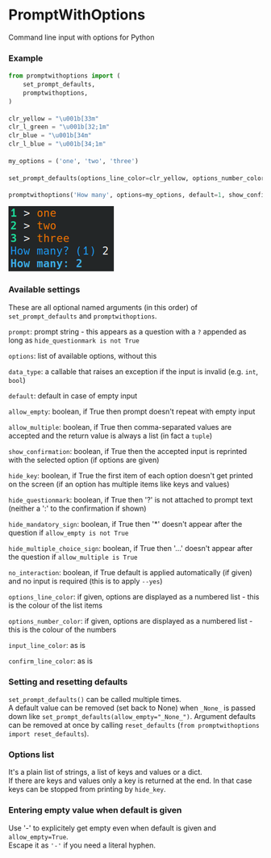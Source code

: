 # PromptWithOptions

Command line input with options for Python

### Example

```python
from promptwithoptions import (
    set_prompt_defaults,
    promptwithoptions,
)

clr_yellow = "\u001b[33m"
clr_l_green = "\u001b[32;1m"
clr_blue = "\u001b[34m"
clr_l_blue = "\u001b[34;1m"

my_options = ('one', 'two', 'three')

set_prompt_defaults(options_line_color=clr_yellow, options_number_color=clr_l_green, input_line_color=clr_blue, confirm_line_color=clr_l_blue)

promptwithoptions('How many', options=my_options, default=1, show_confirmation=True)
```

![](promptwithoptions.png)

### Available settings

These are all optional named arguments (in this order) of `set_prompt_defaults` and `promptwithoptions`.

`prompt`: prompt string - this appears as a question with a `?` appended as long as `hide_questionmark is not True`

`options`: list of available options, without this 

`data_type`: a callable that raises an exception if the input is invalid (e.g. `int`, `bool`)

`default`: default in case of empty input

`allow_empty`: boolean, if True then prompt doesn't repeat with empty input 

`allow_multiple`: boolean, if True then comma-separated values are accepted and the return value is always a list (in fact a `tuple`)

`show_confirmation`: boolean, if True then the accepted input is reprinted with the selected option (if options are given)

`hide_key`: boolean, if True the first item of each option doesn't get printed on the screen (if an option has multiple items like keys and values)

`hide_questionmark`: boolean, if True then '?' is not attached to prompt text (neither a ':' to the confirmation if shown)

`hide_mandatory_sign`: boolean, if True then '*' doesn't appear after the question if `allow_empty is not True`

`hide_multiple_choice_sign`: boolean, if True then '…' doesn't appear after the question if `allow_multiple is True`

`no_interaction`: boolean, if True default is applied automatically (if given) and no input is required (this is to apply `--yes`)

`options_line_color`: if given, options are displayed as a numbered list - this is the colour of the list items

`options_number_color`: if given, options are displayed as a numbered list - this is the colour of the numbers

`input_line_color`: as is

`confirm_line_color`: as is

### Setting and resetting defaults

`set_prompt_defaults()` can be called multiple times.  
A default value can be removed (set back to None) when `_None_` is passed down like `set_prompt_defaults(allow_empty="_None_")`.
Argument defaults can be removed at once by calling `reset_defaults` (`from promptwithoptions import reset_defaults`).

### Options list

It's a plain list of strings, a list of keys and values or a dict.  
If there are keys and values only a key is returned at the end. In that case keys can be stopped from printing by `hide_key`.

### Entering empty value when default is given

Use '-' to explicitely get empty even when default is given and `allow_empty=True`.  
Escape it as `'-'` if you need a literal hyphen.
